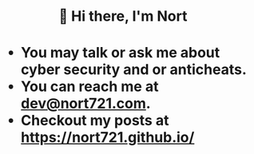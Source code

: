<h1 align="center">👋 Hi there, I'm Nort</h1>

<h1 align="left">

- You may talk or ask me about cyber security and or anticheats.
- You can reach me at dev@nort721.com.
- Checkout my posts at https://nort721.github.io/

</h1>


<!--
**Nort721/Nort721** is a ✨ _special_ ✨ repository because its `README.md` (this file) appears on your GitHub profile.

Here are some ideas to get you started:

- 🔭 I’m currently working on ...
- 🌱 I’m currently learning ...
- 👯 I’m looking to collaborate on ...
- 🤔 I’m looking for help with ...
- 💬 Ask me about ...
- 📫 How to reach me: ...
- 😄 Pronouns: ...
- ⚡ Fun fact: ...
-->
